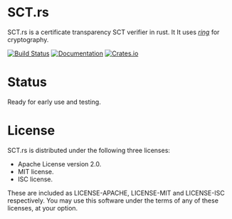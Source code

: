 # SCT.rs
SCT.rs is a certificate transparency SCT verifier in rust.  It
It uses [*ring*](https://github.com/briansmith/ring) for cryptography.

[![Build Status](https://travis-ci.org/ctz/sct.rs.svg?branch=master)](https://travis-ci.org/ctz/sct.rs)
[![Documentation](https://docs.rs/sct/badge.svg)](https://docs.rs/sct/)
[![Crates.io](https://img.shields.io/crates/v/sct.svg)](https://crates.io/crates/sct)

# Status
Ready for early use and testing.

# License
SCT.rs is distributed under the following three licenses:

- Apache License version 2.0.
- MIT license.
- ISC license.

These are included as LICENSE-APACHE, LICENSE-MIT and LICENSE-ISC
respectively.  You may use this software under the terms of any
of these licenses, at your option.

